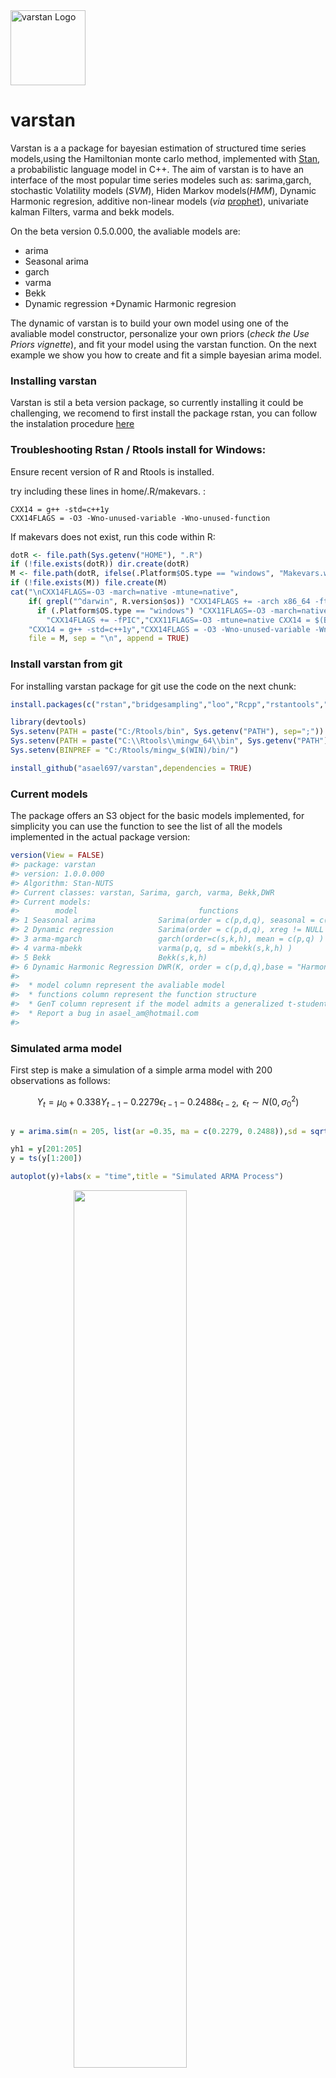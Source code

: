 <img src="man/figures/varstan.png" width = 120 alt="varstan Logo"/>

**varstan**
===========

Varstan is a a package for bayesian estimation of structured time series
models,using the Hamiltonian monte carlo method, implemented with
[Stan](http://mc-stan.org/), a probabilistic language model in C++. The
aim of varstan is to have an interface of the most popular time series
modeles such as: sarima,garch, stochastic Volatility models (*SVM*),
Hiden Markov models(*HMM*), Dynamic Harmonic regresion, additive
non-linear models (*via*
[prophet](https://github.com/facebook/prophet)), univariate kalman
Filters, varma and bekk models.

On the beta version 0.5.0.000, the avaliable models are:

-   arima
-   Seasonal arima
-   garch
-   varma
-   Bekk
-   Dynamic regression +Dynamic Harmonic regresion

The dynamic of varstan is to build your own model using one of the
avaliable model constructor, personalize your own priors (*check the Use
Priors vignette*), and fit your model using the varstan function. On the
next example we show you how to create and fit a simple bayesian arima
model.

### Installing varstan

Varstan is stil a beta version package, so currently installing it could
be challenging, we recomend to first install the package rstan, you can
follow the instalation procedure
[here](https://github.com/stan-dev/rstan/wiki/RStan-Getting-Started)

### Troubleshooting Rstan / Rtools install for Windows:

Ensure recent version of R and Rtools is installed.

try including these lines in home/.R/makevars. :

    CXX14 = g++ -std=c++1y
    CXX14FLAGS = -O3 -Wno-unused-variable -Wno-unused-function

If makevars does not exist, run this code within R:

``` r
dotR <- file.path(Sys.getenv("HOME"), ".R")
if (!file.exists(dotR)) dir.create(dotR)
M <- file.path(dotR, ifelse(.Platform$OS.type == "windows", "Makevars.win", "Makevars"))
if (!file.exists(M)) file.create(M)
cat("\nCXX14FLAGS=-O3 -march=native -mtune=native",
    if( grepl("^darwin", R.version$os)) "CXX14FLAGS += -arch x86_64 -ftemplate-depth-256" else
      if (.Platform$OS.type == "windows") "CXX11FLAGS=-O3 -march=native -mtune=native" else
        "CXX14FLAGS += -fPIC","CXX11FLAGS=-O3 -mtune=native CXX14 = $(BINPREF)g++ -m$(WIN) -std=c++1y",
    "CXX14 = g++ -std=c++1y","CXX14FLAGS = -O3 -Wno-unused-variable -Wno-unused-function",
    file = M, sep = "\n", append = TRUE)
```

### Install varstan from git

For installing varstan package for git use the code on the next chunk:

``` r
install.packages(c("rstan","bridgesampling","loo","Rcpp","rstantools","devtools"))

library(devtools)
Sys.setenv(PATH = paste("C:/Rtools/bin", Sys.getenv("PATH"), sep=";"))
Sys.setenv(PATH = paste("C:\\Rtools\\mingw_64\\bin", Sys.getenv("PATH"), sep=";"))
Sys.setenv(BINPREF = "C:/Rtools/mingw_$(WIN)/bin/")

install_github("asael697/varstan",dependencies = TRUE)
```

### Current models

The package offers an S3 object for the basic models implemented, for
simplicity you can use the function to see the list of all the models
implemented in the actual package version:

``` r
version(View = FALSE)
#> package: varstan 
#> version: 1.0.0.000 
#> Algorithm: Stan-NUTS 
#> Current classes: varstan, Sarima, garch, varma, Bekk,DWR 
#> Current models: 
#>        model                           functions                              GenT
#> 1 Seasonal arima              Sarima(order = c(p,d,q), seasonal = c(P,D,Q) ) FALSE
#> 2 Dynamic regression          Sarima(order = c(p,d,q), xreg != NULL )        FALSE
#> 3 arma-mgarch                 garch(order=c(s,k,h), mean = c(p,q) )          TRUE
#> 4 varma-mbekk                 varma(p,q, sd = mbekk(s,k,h) )                 TRUE
#> 5 Bekk                        Bekk(s,k,h)                                    TRUE
#> 6 Dynamic Harmonic Regression DWR(K, order = c(p,d,q),base = "Harmonic" )    FALSE
#>                                          
#>  * model column represent the avaliable model 
#>  * functions column represent the function structure 
#>  * GenT column represent if the model admits a generalized t-student distribution 
#>  * Report a bug in asael_am@hotmail.com 
#> 
```

### Simulated arma model

First step is make a simulation of a simple arma model with 200
observations as follows:

$$Y_t = \mu_0 + 0.338Y_{t-1} - 0.2279\epsilon_{t-1} - 0.2488\epsilon_{t-2}, \text{ } \epsilon_t \sim N(0,\sigma^2_0)$$

``` r

y = arima.sim(n = 205, list(ar =0.35, ma = c(0.2279, 0.2488)),sd = sqrt(0.1796))

yh1 = y[201:205]
y = ts(y[1:200])

autoplot(y)+labs(x = "time",title = "Simulated ARMA Process")
```

<img src="man/figures/fig1-1.png" width="60%" style="display: block; margin: auto;" />

Proceding to built the arima model using the varstan constructor:

``` r
model1 = Sarima(y,order = c(1,0,2))
```

Automatically varstan builds a bayesian arima model, with default normal
priors, you can check the model using the report function or just
printing the current model

``` r
model1
#> 
#> y ~ Sarima(1,0,2) 
#> 200 observations and 1 dimension 
#> Differences: 0 seasonal Diferences: 0 
#> Current observations: 200 
#>  
#> Priors: 
#>  Intercept:
#> mu0 ~ t (loc = 0 ,scl = 2.5 ,df = 6 )
#> 
#>  Scale Parameter: 
#> sigma0 ~ half_t (loc = 0 ,scl = 1 ,df = 7 )
#> 
#> ar[ 1 ] ~ normal (mu =  0 , sd =  0.5 ) 
#> ma[ 1 ] ~ normal (mu =  0 , sd =  0.5 ) 
#> ma[ 2 ] ~ normal (mu =  0 , sd =  0.5 ) 
#> NULL
```

### Change prior distribution

To Change the default prior of one of the model parameter, just use the
*set\_prior* and *get\_prior* functions, in this example we change the
second ma component for a beta distribution on the $\Theta = [-1,1]$
parameter space.

$$\theta_2 \sim beta(2.5,2.5)$$

``` r
model1 = set_prior(model1,type = "ma",par1 = 2.5,par2 = 2.5,lag = 2,dist = "beta")
get_prior(model1,type = "ma")
#> ma[ 1 ] ~ normal (mu =  0 , sd =  0.5 ) 
#> ma[ 2 ] ~ beta (form1 =  2.5 , form2 =  2.5 )
```

To see more details of the avaliable priors and the model structure see
the vignettes *Use\_prior* and *arima\_models*, respectively.

### Estimation and parameter diagnositc

Fitting the personalized model defined above, is as simple as call the
varstan function, it will estimate the posterior sample using a
Hamiltonian montecarlo implemented using the NUTS algorithm in the rstan
package. In varstan function you can choose the number of chains, the
total amount of iterations for each chain, the iterations in the warm-up
face, and the adapt delta of the alogrithm.

In this example a hmc is run with 1 chain of 2000 iterations

``` r
sfit = varstan(model1,chains = 1,iter = 2000)
```

The function **summary**, provides a a full description of all the
fitted parameters in the model, the robust option, prints the median,
mad, and quantiles. If the robust option is false, the mean, se and
estimated credible intervals are printed. The *Rhat* and efective
sample size for preliminary diagnostic if the simulated chains have
converged. More detail for parameter diagnostics could be found
[here](https://mc-stan.org/bayesplot/articles/visual-mcmc-diagnostics.html).

``` r
sfit
#> 
#> y ~ Sarima(1,0,2) 
#> 200 observations and 1 dimension 
#> Differences: 0 seasonal Diferences: 0 
#> Current observations: 200 
#>  
#>              mean     se      2.5%     97.5%       ess   Rhat
#> mu0       -0.0527 0.0016   -0.0558   -0.0495  903.7780 0.9996
#> sigma0     0.4360 0.0007    0.4346    0.4373  826.3291 0.9993
#> phi        0.1225 0.0054    0.1118    0.1331 1019.8168 0.9998
#> theta.1   -0.3981 0.0052   -0.4083   -0.3880 1034.5011 0.9993
#> theta.2   -0.2697 0.0033   -0.2762   -0.2632  992.8232 0.9995
#> loglik  -116.5353 0.0451 -116.6238 -116.4469  993.1324 0.9993
#> 
#>  Samples were drawn using sampling(NUTS). For each parameter, ess
#>  is the effective sample size, and Rhat is the potential
#>  scale reduction factor on split chains (at convergence, Rhat = 1).
```

You can plot the fitted values and posterior intervals using the
posterior\_fit and posterior\_intervals functions

``` r
fit = posterior_fit(sfit)
pe = data.frame(extract_stan(obj = sfit,pars = "fit"))
pe = posterior_interval(as.matrix(pe),prob = 0.90)

pe =  data.frame(t = 1:length(y),Estimate = fit, q2.5 = pe[,1],q97.5 = pe[,2])

ggplot(pe, aes(x = t, y = Estimate)) +
 geom_ribbon(aes(ymin = q2.5, ymax = q97.5), fill = "grey70") +
  geom_line(aes(y = Estimate),col = "blue")+
  labs(x = "time",title = "Fitted model")
```

<img src="man/figures/fig2-1.png" width="60%" style="display: block; margin: auto;" />

### Parameter Diagnostic

To get the simulated chain of an specific parameter use the
extract\_stan function, this is a replication of the
[extract](https://mc-stan.org/rstan/reference/stanfit-method-extract.html)
function in rstan for varstan objects, an it gets the simulated chains
of specified parameters.

``` r
post = extract_stan(sfit,pars = "phi",permuted = TRUE,inc_warmup = FALSE,include = TRUE)
post = as.data.frame(post)
```

A simple diagnostic plot for the ar *ϕ* parameter is possible, using the
[bayesplot package](https://mc-stan.org/bayesplot/) that visualize
posterior distributions and other diagnosis.

``` r
 color_scheme_set("viridis")

  p1 = mcmc_trace(post,  pars = "phi",
        facet_args = list(nrow = 2, labeller = label_parsed)) + 
        facet_text(size = 15)
  p2 = mcmc_hist(post, pars = "phi",facet_args = list(nrow = 2))+
    facet_text(size = 15)
  p3 = mcmc_acf(post, pars = "phi", lags = 10,)
  grid.arrange(p1,p2,p3,nrow = 2,layout_matrix = matrix(c(1,3,2,3),ncol=2,byrow=TRUE))
#> `stat_bin()` using `bins = 30`. Pick better value with `binwidth`.
```

<img src="man/figures/fig3-1.png" width="60%" style="display: block; margin: auto;" />

For further exploration and diagnostic use the **get\_stan** function to
extract the whole rstan fit object and personalize diagnosis using other
packages ( [bloo](https://mc-stan.org/loo),
[bayesplot](https://mc-stan.org/bayesplot/) ,
[tidybayes](https://github.com/mjskay/tidybayes),
[posterior](https://github.com/jgabry/posterior) ).

``` r
stanfit = get_rstan(sfit)
class(stanfit)
#> [1] "stanfit"
#> attr(,"package")
#> [1] "rstan"
```

### Forecasting h-step ahead

For making an h-step ahead forecast, you can use the
**posterior\_predict** function and you can compare it with the real
with the predictive\_error function, the last one gives a sample
distribution of the diference between the real values and the h-step
ahead predictive distribution of the model. In the next example, a 6
steps ahead forecast is presented

``` r
yh = posterior_predict(obj = sfit,h = 6,robust = TRUE)
yh <- cbind(
  Estimate = colMeans(yh), 
  Q5 = apply(yh, 2, quantile, probs = 0.05),
  Q95 = apply(yh, 2, quantile, probs = 0.95)
)
```

So the 6-steps ahead prediction of the model are:

``` r
yh
#>         Estimate         Q5       Q95
#> yh.1 -0.01520601 -0.7211613 0.6897174
#> yh.2  0.02433321 -0.6800848 0.7309723
#> yh.3 -0.02193132 -0.7278968 0.7157524
#> yh.4 -0.06817462 -0.7756185 0.6098828
#> yh.5 -0.06363148 -0.7760954 0.6474116
#> yh.6 -0.08177508 -0.8128462 0.6830526
```

As well you can estimate the predictive\_errors, be aware that at the
begining we extract the last 5 observation of our simulated series, so
we can only compare the first 5 predictive errors as following:

``` r
eh  = predictive_error(sfit,newdata = yh1)
pred_error <- cbind(
  Estimate = colMeans(eh), 
  Q5 = apply(eh, 2, quantile, probs = 0.05),
  Q95 = apply(eh, 2, quantile, probs = 0.95)
)
pred_error
#>        Estimate         Q5         Q95
#> yh.1 -0.2573273 -0.9846205  0.43270498
#> yh.2 -1.1966077 -1.8598973 -0.52427851
#> yh.3 -0.9677629 -1.6946614 -0.26797129
#> yh.4 -0.7042236 -1.4526098  0.05277139
#> yh.5  0.2361858 -0.5320628  0.93460869
```

### The classical arima estimation

Finally lets compare our results with the classical arima estimation, as
we can see we have similar estimations to the classical model (*due to
the low informative prior*)

``` r
mc = stats::arima(y,order = c(1,0,2))
mc
#> 
#> Call:
#> stats::arima(x = y, order = c(1, 0, 2))
#> 
#> Coefficients:
#>          ar1     ma1     ma2  intercept
#>       0.0626  0.4639  0.3140    -0.0622
#> s.e.  0.1986  0.1872  0.1089     0.0572
#> 
#> sigma^2 estimated as 0.1832:  log likelihood = -114.26,  aic = 238.51
```

We can compare our residuals with the ones obtained in classical model,
and compare. As you will see in the next chunks, they both models have
similar results.

The residuals of the classical estimation are:

``` r
summary(mc$residuals)
#>       Min.    1st Qu.     Median       Mean    3rd Qu.       Max. 
#> -1.1974679 -0.2973318 -0.0104121 -0.0006024  0.2778172  1.5344517
```

The posterior mean of the residual statistics of the bayesian model are:

``` r
resid = posterior_residuals(sfit)
summary(resid)
#>      Min.   1st Qu.    Median      Mean   3rd Qu.      Max. 
#> -1.156576 -0.300552 -0.007274 -0.002176  0.276978  1.552347
```

And the residual plot for both models are:

``` r
r1=ts(cbind(resid,mc$residuals))
p1 = autoplot(r1)+
  scale_colour_discrete(name = "Dose", labels = c("Posterior mean", "Classical"))+
  labs(x = "time",y = "Residuals",title = "Residuals Compare")+
  guides(col = guide_legend(title =" "))
p2 = autoplot(ts(resid) )+labs(x = "time",y = "Residuals",title = "Posterior mean residuals")
p3 = autoplot(mc$residuals)+labs(x = "time",y = "Residuals",title = "Posterior mean residuals")

grid.arrange(p1,p2,p3,nrow = 2,layout_matrix = matrix(c(1,1,2,3),ncol=2,byrow=TRUE))
```

<img src="man/figures/fig4-1.png" width="60%" style="display: block; margin: auto;" />

### References

For further readings and references you can check

-   Bob Carpenter, Andrew Gelman, Matthew D. Hoffman, Daniel Lee, Ben
    Goodrich, Michael Betancourt, Marcus Brubaker, Jiqiang Guo, Peter
    Li, and Allen Riddell. 2017. Stan: A probabilistic programming
    language. Journal of Statistical Software 76(1). DOI
    10.18637/jss.v076.i01

-   Stan Development Team. 2018. Stan Modeling Language Users Guide and
    Reference Manual, Version 2.18.0.
    <a href="http://mc-stan.org" class="uri">http://mc-stan.org</a>

-   Rob J Hyndman and George Athanasopoulos. Forecasting: Principles and
    practice Monash University, Australia

-   Rob J. Hyndman, Y. Khandakar, Automatic Time Series Forecasting: The
    forecast Package for R
